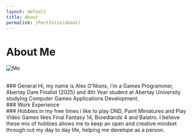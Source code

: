 ```yaml
---
layout: default
title: About
permalink: /Portfolio/about/
---
```


# About Me
![Me](https://github.com/user-attachments/assets/1217a47d-8f18-41f9-a422-547721476353)

<br/>
### General
Hi, my name is Alex O'Nions, i'm a Games Programmer, Abertay Dare Finalist (2025) and 4th Year student at Abertay University studying Computer Games Applications Development.

<br/>
### Work Experience


<br/>
### Hobbies
In my free times i like to play DND, Paint Miniatures and Play Video Games likes Final Fantasy 14, Boredlands 4 and Balatro. I believe these mix of hobbies allows me to keep an open and creative mindset through out my day to day life, helping me develope as a person.


